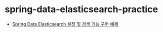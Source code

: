 # spring-data-elasticsearch-practice

* [Spring Data Elasticsearch 설정 및 검색 기능 구현 예제](https://xlffm3.github.io/spring%20data/spring-data-elasticsearch/)
